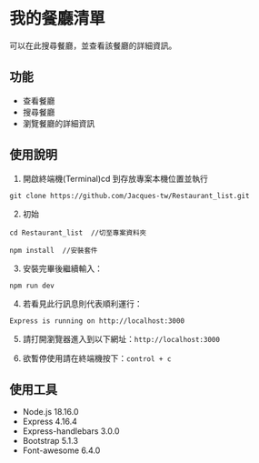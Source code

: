 # 我的餐廳清單
可以在此搜尋餐廳，並查看該餐廳的詳細資訊。

## 功能
- 查看餐廳
- 搜尋餐廳
- 瀏覽餐廳的詳細資訊

## 使用說明
1. 開啟終端機(Terminal)cd 到存放專案本機位置並執行

```
git clone https://github.com/Jacques-tw/Restaurant_list.git
```

2. 初始

```
cd Restaurant_list  //切至專案資料夾
```

```
npm install  //安裝套件
```

3. 安裝完畢後繼續輸入：

```
npm run dev
```

4. 若看見此行訊息則代表順利運行：

```
Express is running on http://localhost:3000
```

5. 請打開瀏覽器進入到以下網址：`http://localhost:3000`

6. 欲暫停使用請在終端機按下：`control + c`

## 使用工具
- Node.js 18.16.0
- Express 4.16.4
- Express-handlebars 3.0.0
- Bootstrap 5.1.3
- Font-awesome 6.4.0